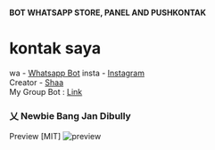 #### BOT WHATSAPP STORE, PANEL AND PUSHKONTAK 


# kontak saya
wa - [Whatsapp Bot](https://wa.me/6166586840)
insta - [Instagram](https://Instagram.com/fieyqh._)
<br>
Creator - [Shaa](https://wa.me/6166586840)
<br>
My Group Bot : [Link](https://chat.whatsapp.com/J5tR0kezYqo6U7JrPhTqUR)
### 乂  Newbie Bang Jan Dibully
Preview [MIT]
![preview](https://telegra.ph/file/7abba54735be16a072dbe.jpg) 
